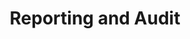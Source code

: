 ---
title: Reporting and Audit
description: Expert information on how to maintain financial statements, what the financial performance of the company can tell about the business and how to make decisions based on this. As well as professional information on how to optimize the work of the financial function, set up a compliance system in the company, and effectively conduct internal and external audits.
---